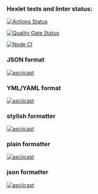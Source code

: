 ### Hexlet tests and linter status:

[![Actions Status](https://github.com/Dmitry-Khodanitsky/frontend-project-46/actions/workflows/hexlet-check.yml/badge.svg)](https://github.com/Dmitry-Khodanitsky/frontend-project-46/actions)

[![Quality Gate Status](https://sonarcloud.io/api/project_badges/measure?project=DK_HX-project-2&metric=alert_status)](https://sonarcloud.io/summary/new_code?id=DK_HX-project-2)

[![Node CI](https://github.com/Dmitry-Khodanitsky/frontend-project-46/actions/workflows/nodejs.yml/badge.svg?branch=main)](https://github.com/Dmitry-Khodanitsky/frontend-project-46/actions/workflows/nodejs.yml)

### JSON format
[![asciicast](https://asciinema.org/a/727322.svg)](https://asciinema.org/a/727322)

### YML/YAML format
[![asciicast](https://asciinema.org/a/727773.svg)](https://asciinema.org/a/727773)

### stylish formatter
[![asciicast](https://asciinema.org/a/jrGFSQTa2TSXs8zJnM9jA8raJ.svg)](https://asciinema.org/a/jrGFSQTa2TSXs8zJnM9jA8raJ) 

### plain formatter
[![asciicast](https://asciinema.org/a/fqyGDcSNoUU1XcFXq1Dj150DE.svg)](https://asciinema.org/a/fqyGDcSNoUU1XcFXq1Dj150DE)

### json formatter 
[![asciicast](https://asciinema.org/a/hEMqlHilOPnOPZ1isGSELZhTD.svg)](https://asciinema.org/a/hEMqlHilOPnOPZ1isGSELZhTD)